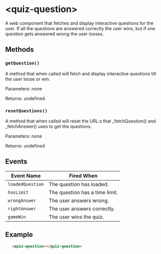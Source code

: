 # &lt;quiz-question&gt;
A web component that fetches and display interactive questions for the user. If all the questions are answered correctly the user wins, but if one question gets answered wrong the user looses.

## Methods

### `getQuestion()`
A method that when called will fetch and display interactive questions till the user loose or win.

Parameters: none

Returns: undefined

### `resetQuestions()`
A method that when called will reset the URL:s that _fetchQuestion() and _fetchAnswer() uses to get the questions.

Parameters: none

Returns: undefined

## Events

| Event Name       | Fired When                     |
| ---------------- | ------------------------------ |
| `loadedQuestion` | The question has loaded.       |
| `hasLimit`       | The question has a time limit. |
| `wrongAnswer`    | The user answers wrong.        |
| `rightAnswer`    | The user answers correctly.    |
| `gameWin`        | The user wins the quiz.        |

## Example
```html
   <quiz-question></quiz-question>
```